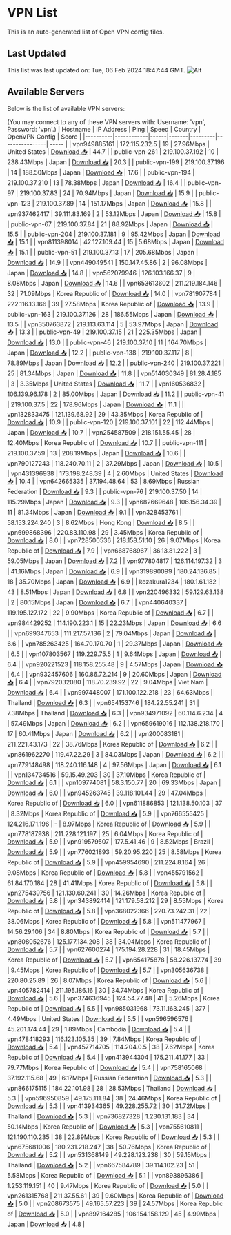 # VPN List

This is an auto-generated list of Open VPN config files.

## Last Updated

This list was last updated on: Tue, 06 Feb 2024 18:47:44 GMT.
![Alt](https://repobeats.axiom.co/api/embed/186b98318ef1479477931607c1ad7d823f12451f.svg "Repobeats analytics image")

## Available Servers

Below is the list of available VPN servers:

(You may connect to any of these VPN servers with: Username: 'vpn', Password: 'vpn'.)
| Hostname | IP Address | Ping | Speed | Country | OpenVPN Config | Score |
|----------|------------|------|-------|---------|----------------| ----- |
| vpn949885161 | 172.115.232.5 | 19 | 27.96Mbps | United States | [Download 📥](./configs/server_0_US.ovpn) | 44.7 |
| public-vpn-261 | 219.100.37.192 | 10 | 238.43Mbps | Japan | [Download 📥](./configs/server_1_JP.ovpn) | 20.3 |
| public-vpn-199 | 219.100.37.196 | 14 | 188.50Mbps | Japan | [Download 📥](./configs/server_2_JP.ovpn) | 17.6 |
| public-vpn-194 | 219.100.37.210 | 13 | 78.38Mbps | Japan | [Download 📥](./configs/server_3_JP.ovpn) | 16.4 |
| public-vpn-97 | 219.100.37.83 | 24 | 70.94Mbps | Japan | [Download 📥](./configs/server_4_JP.ovpn) | 15.9 |
| public-vpn-123 | 219.100.37.89 | 14 | 151.17Mbps | Japan | [Download 📥](./configs/server_5_JP.ovpn) | 15.8 |
| vpn937462417 | 39.111.83.169 | 2 | 53.12Mbps | Japan | [Download 📥](./configs/server_6_JP.ovpn) | 15.8 |
| public-vpn-67 | 219.100.37.84 | 21 | 88.92Mbps | Japan | [Download 📥](./configs/server_7_JP.ovpn) | 15.5 |
| public-vpn-204 | 219.100.37.181 | 9 | 95.42Mbps | Japan | [Download 📥](./configs/server_8_JP.ovpn) | 15.1 |
| vpn811398014 | 42.127.109.44 | 15 | 5.68Mbps | Japan | [Download 📥](./configs/server_9_JP.ovpn) | 15.1 |
| public-vpn-51 | 219.100.37.13 | 17 | 205.68Mbps | Japan | [Download 📥](./configs/server_10_JP.ovpn) | 14.9 |
| vpn449049541 | 150.147.45.86 | 2 | 96.08Mbps | Japan | [Download 📥](./configs/server_11_JP.ovpn) | 14.8 |
| vpn562079946 | 126.103.166.37 | 9 | 8.08Mbps | Japan | [Download 📥](./configs/server_12_JP.ovpn) | 14.6 |
| vpn653613602 | 211.219.184.146 | 32 | 71.09Mbps | Korea Republic of | [Download 📥](./configs/server_13_KR.ovpn) | 14.0 |
| vpn781907784 | 222.116.13.166 | 39 | 27.58Mbps | Korea Republic of | [Download 📥](./configs/server_14_KR.ovpn) | 13.9 |
| public-vpn-163 | 219.100.37.126 | 28 | 186.55Mbps | Japan | [Download 📥](./configs/server_15_JP.ovpn) | 13.5 |
| vpn350763872 | 219.113.63.114 | 5 | 53.97Mbps | Japan | [Download 📥](./configs/server_16_JP.ovpn) | 13.3 |
| public-vpn-49 | 219.100.37.15 | 21 | 225.35Mbps | Japan | [Download 📥](./configs/server_17_JP.ovpn) | 13.0 |
| public-vpn-46 | 219.100.37.10 | 11 | 164.70Mbps | Japan | [Download 📥](./configs/server_18_JP.ovpn) | 12.2 |
| public-vpn-138 | 219.100.37.117 | 8 | 78.89Mbps | Japan | [Download 📥](./configs/server_19_JP.ovpn) | 12.2 |
| public-vpn-240 | 219.100.37.221 | 25 | 81.34Mbps | Japan | [Download 📥](./configs/server_20_JP.ovpn) | 11.8 |
| vpn514030349 | 81.28.4.185 | 3 | 3.35Mbps | United States | [Download 📥](./configs/server_21_US.ovpn) | 11.7 |
| vpn160536832 | 106.139.96.178 | 2 | 85.00Mbps | Japan | [Download 📥](./configs/server_22_JP.ovpn) | 11.2 |
| public-vpn-41 | 219.100.37.5 | 22 | 178.96Mbps | Japan | [Download 📥](./configs/server_23_JP.ovpn) | 11.1 |
| vpn132833475 | 121.139.68.92 | 29 | 43.35Mbps | Korea Republic of | [Download 📥](./configs/server_24_KR.ovpn) | 10.9 |
| public-vpn-120 | 219.100.37.101 | 22 | 112.44Mbps | Japan | [Download 📥](./configs/server_25_JP.ovpn) | 10.7 |
| vpn254587509 | 218.151.55.45 | 28 | 12.40Mbps | Korea Republic of | [Download 📥](./configs/server_26_KR.ovpn) | 10.7 |
| public-vpn-111 | 219.100.37.59 | 13 | 208.19Mbps | Japan | [Download 📥](./configs/server_27_JP.ovpn) | 10.6 |
| vpn790127243 | 118.240.70.11 | 2 | 37.29Mbps | Japan | [Download 📥](./configs/server_28_JP.ovpn) | 10.5 |
| vpn431396938 | 173.198.248.39 | 4 | 2.60Mbps | United States | [Download 📥](./configs/server_29_US.ovpn) | 10.4 |
| vpn642665335 | 37.194.48.64 | 53 | 8.69Mbps | Russian Federation | [Download 📥](./configs/server_30_RU.ovpn) | 9.3 |
| public-vpn-76 | 219.100.37.50 | 14 | 115.29Mbps | Japan | [Download 📥](./configs/server_31_JP.ovpn) | 9.3 |
| vpn682669648 | 106.156.34.39 | 11 | 81.34Mbps | Japan | [Download 📥](./configs/server_32_JP.ovpn) | 9.1 |
| vpn328453761 | 58.153.224.240 | 3 | 8.62Mbps | Hong Kong | [Download 📥](./configs/server_33_HK.ovpn) | 8.5 |
| vpn699868396 | 220.83.110.98 | 29 | 3.45Mbps | Korea Republic of | [Download 📥](./configs/server_34_KR.ovpn) | 8.0 |
| vpn728500536 | 218.158.51.10 | 26 | 9.07Mbps | Korea Republic of | [Download 📥](./configs/server_35_KR.ovpn) | 7.9 |
| vpn668768967 | 36.13.81.222 | 3 | 59.05Mbps | Japan | [Download 📥](./configs/server_36_JP.ovpn) | 7.2 |
| vpn977804817 | 126.114.197.32 | 3 | 41.16Mbps | Japan | [Download 📥](./configs/server_37_JP.ovpn) | 6.9 |
| vpn319890099 | 180.24.136.85 | 18 | 35.70Mbps | Japan | [Download 📥](./configs/server_38_JP.ovpn) | 6.9 |
| kozakura1234 | 180.1.61.182 | 43 | 8.51Mbps | Japan | [Download 📥](./configs/server_39_JP.ovpn) | 6.8 |
| vpn220496332 | 59.129.63.138 | 2 | 80.15Mbps | Japan | [Download 📥](./configs/server_40_JP.ovpn) | 6.7 |
| vpn440640337 | 119.195.127.172 | 22 | 9.90Mbps | Korea Republic of | [Download 📥](./configs/server_41_KR.ovpn) | 6.7 |
| vpn984429252 | 114.190.223.1 | 15 | 22.23Mbps | Japan | [Download 📥](./configs/server_42_JP.ovpn) | 6.6 |
| vpn699347653 | 111.217.57.136 | 2 | 79.04Mbps | Japan | [Download 📥](./configs/server_43_JP.ovpn) | 6.6 |
| vpn785263425 | 164.70.170.70 | 1 | 29.37Mbps | Japan | [Download 📥](./configs/server_44_JP.ovpn) | 6.5 |
| vpn107803567 | 119.229.75.5 | 1 | 9.64Mbps | Japan | [Download 📥](./configs/server_45_JP.ovpn) | 6.4 |
| vpn920221523 | 118.158.255.48 | 9 | 4.57Mbps | Japan | [Download 📥](./configs/server_46_JP.ovpn) | 6.4 |
| vpn932457606 | 160.86.72.214 | 9 | 20.60Mbps | Japan | [Download 📥](./configs/server_47_JP.ovpn) | 6.4 |
| vpn792032080 | 118.70.239.92 | 22 | 9.04Mbps | Viet Nam | [Download 📥](./configs/server_48_VN.ovpn) | 6.4 |
| vpn997448007 | 171.100.122.218 | 23 | 64.63Mbps | Thailand | [Download 📥](./configs/server_49_TH.ovpn) | 6.3 |
| vpn654153746 | 184.22.55.241 | 31 | 7.38Mbps | Thailand | [Download 📥](./configs/server_50_TH.ovpn) | 6.3 |
| vpn934971092 | 60.114.6.234 | 4 | 57.49Mbps | Japan | [Download 📥](./configs/server_51_JP.ovpn) | 6.2 |
| vpn659619016 | 112.138.218.170 | 17 | 60.41Mbps | Japan | [Download 📥](./configs/server_52_JP.ovpn) | 6.2 |
| vpn200083181 | 211.221.43.173 | 22 | 38.76Mbps | Korea Republic of | [Download 📥](./configs/server_53_KR.ovpn) | 6.2 |
| vpn861962270 | 119.47.22.29 | 3 | 84.03Mbps | Japan | [Download 📥](./configs/server_54_JP.ovpn) | 6.2 |
| vpn779148498 | 118.240.116.148 | 4 | 97.56Mbps | Japan | [Download 📥](./configs/server_55_JP.ovpn) | 6.1 |
| vpn134734516 | 59.15.49.203 | 30 | 37.10Mbps | Korea Republic of | [Download 📥](./configs/server_56_KR.ovpn) | 6.1 |
| vpn109774081 | 58.3.150.77 | 20 | 69.33Mbps | Japan | [Download 📥](./configs/server_57_JP.ovpn) | 6.0 |
| vpn945263745 | 39.118.101.44 | 29 | 47.04Mbps | Korea Republic of | [Download 📥](./configs/server_58_KR.ovpn) | 6.0 |
| vpn611886853 | 121.138.50.103 | 37 | 8.32Mbps | Korea Republic of | [Download 📥](./configs/server_59_KR.ovpn) | 5.9 |
| vpn766555425 | 124.216.171.196 | - | 8.97Mbps | Korea Republic of | [Download 📥](./configs/server_60_KR.ovpn) | 5.9 |
| vpn778187938 | 211.228.121.197 | 25 | 6.04Mbps | Korea Republic of | [Download 📥](./configs/server_61_KR.ovpn) | 5.9 |
| vpn919579507 | 177.5.41.46 | 9 | 8.52Mbps | Brazil | [Download 📥](./configs/server_62_BR.ovpn) | 5.9 |
| vpn776021893 | 59.20.95.220 | 25 | 8.58Mbps | Korea Republic of | [Download 📥](./configs/server_63_KR.ovpn) | 5.9 |
| vpn459954690 | 211.224.8.164 | 26 | 9.08Mbps | Korea Republic of | [Download 📥](./configs/server_64_KR.ovpn) | 5.8 |
| vpn455791562 | 61.84.170.184 | 28 | 41.41Mbps | Korea Republic of | [Download 📥](./configs/server_65_KR.ovpn) | 5.8 |
| vpn275439756 | 121.130.60.241 | 30 | 14.26Mbps | Korea Republic of | [Download 📥](./configs/server_66_KR.ovpn) | 5.8 |
| vpn343892414 | 121.179.58.212 | 29 | 8.55Mbps | Korea Republic of | [Download 📥](./configs/server_67_KR.ovpn) | 5.8 |
| vpn368022366 | 220.73.242.31 | 22 | 38.06Mbps | Korea Republic of | [Download 📥](./configs/server_68_KR.ovpn) | 5.8 |
| vpn511477967 | 14.56.29.106 | 34 | 8.80Mbps | Korea Republic of | [Download 📥](./configs/server_69_KR.ovpn) | 5.7 |
| vpn808052676 | 125.177.134.208 | 38 | 34.04Mbps | Korea Republic of | [Download 📥](./configs/server_70_KR.ovpn) | 5.7 |
| vpn627600274 | 175.194.28.228 | 31 | 18.45Mbps | Korea Republic of | [Download 📥](./configs/server_71_KR.ovpn) | 5.7 |
| vpn654175878 | 58.226.137.74 | 39 | 9.45Mbps | Korea Republic of | [Download 📥](./configs/server_72_KR.ovpn) | 5.7 |
| vpn305636738 | 220.80.25.89 | 26 | 8.07Mbps | Korea Republic of | [Download 📥](./configs/server_73_KR.ovpn) | 5.6 |
| vpn405782414 | 211.195.186.16 | 30 | 34.74Mbps | Korea Republic of | [Download 📥](./configs/server_74_KR.ovpn) | 5.6 |
| vpn374636945 | 124.54.77.48 | 41 | 5.26Mbps | Korea Republic of | [Download 📥](./configs/server_75_KR.ovpn) | 5.5 |
| vpn985031968 | 73.11.163.245 | 377 | 4.49Mbps | United States | [Download 📥](./configs/server_76_US.ovpn) | 5.5 |
| vpn596596576 | 45.201.174.44 | 29 | 1.89Mbps | Cambodia | [Download 📥](./configs/server_77_KH.ovpn) | 5.4 |
| vpn478418293 | 116.123.105.35 | 39 | 7.84Mbps | Korea Republic of | [Download 📥](./configs/server_78_KR.ovpn) | 5.4 |
| vpn457714705 | 114.204.0.5 | 38 | 7.62Mbps | Korea Republic of | [Download 📥](./configs/server_79_KR.ovpn) | 5.4 |
| vpn413944304 | 175.211.41.177 | 33 | 79.77Mbps | Korea Republic of | [Download 📥](./configs/server_80_KR.ovpn) | 5.4 |
| vpn758165068 | 37.192.115.68 | 49 | 6.17Mbps | Russian Federation | [Download 📥](./configs/server_81_RU.ovpn) | 5.3 |
| vpn866175115 | 184.22.101.98 | 28 | 28.53Mbps | Thailand | [Download 📥](./configs/server_82_TH.ovpn) | 5.3 |
| vpn596950859 | 49.175.111.84 | 38 | 24.46Mbps | Korea Republic of | [Download 📥](./configs/server_83_KR.ovpn) | 5.3 |
| vpn413934365 | 49.228.255.72 | 30 | 31.72Mbps | Thailand | [Download 📥](./configs/server_84_TH.ovpn) | 5.3 |
| vpn736827328 | 1.230.131.183 | 34 | 50.14Mbps | Korea Republic of | [Download 📥](./configs/server_85_KR.ovpn) | 5.3 |
| vpn755610811 | 121.190.110.235 | 38 | 22.89Mbps | Korea Republic of | [Download 📥](./configs/server_86_KR.ovpn) | 5.3 |
| vpn675681006 | 180.231.218.247 | 38 | 50.76Mbps | Korea Republic of | [Download 📥](./configs/server_87_KR.ovpn) | 5.2 |
| vpn531368149 | 49.228.123.238 | 30 | 59.15Mbps | Thailand | [Download 📥](./configs/server_88_TH.ovpn) | 5.2 |
| vpn667584789 | 39.114.102.23 | 51 | 5.58Mbps | Korea Republic of | [Download 📥](./configs/server_89_KR.ovpn) | 5.1 |
| vpn893896386 | 1.253.119.151 | 40 | 9.47Mbps | Korea Republic of | [Download 📥](./configs/server_90_KR.ovpn) | 5.0 |
| vpn261315768 | 211.37.55.61 | 39 | 9.60Mbps | Korea Republic of | [Download 📥](./configs/server_91_KR.ovpn) | 5.0 |
| vpn208673575 | 49.165.57.223 | 39 | 24.57Mbps | Korea Republic of | [Download 📥](./configs/server_92_KR.ovpn) | 5.0 |
| vpn897164285 | 106.154.158.129 | 45 | 4.99Mbps | Japan | [Download 📥](./configs/server_93_JP.ovpn) | 4.8 |
